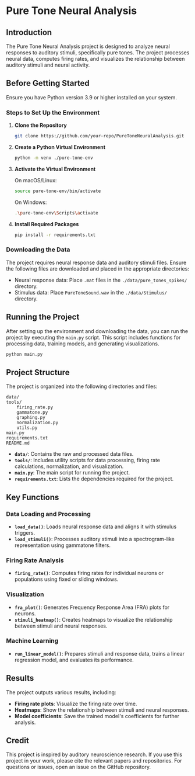 # Pure Tone Neural Analysis

## Introduction

The Pure Tone Neural Analysis project is designed to analyze neural responses to auditory stimuli, specifically pure tones. The project processes neural data, computes firing rates, and visualizes the relationship between auditory stimuli and neural activity.

## Before Getting Started

Ensure you have Python version 3.9 or higher installed on your system.

### Steps to Set Up the Environment

1. **Clone the Repository**

   ```bash
   git clone https://github.com/your-repo/PureToneNeuralAnalysis.git
   ```

2. **Create a Python Virtual Environment**

   ```bash
   python -m venv ./pure-tone-env
   ```

3. **Activate the Virtual Environment**

   On macOS/Linux:

   ```bash
   source pure-tone-env/bin/activate
   ```

   On Windows:

   ```bash
   .\pure-tone-env\Scripts\activate
   ```

4. **Install Required Packages**

   ```bash
   pip install -r requirements.txt
   ```

### Downloading the Data

The project requires neural response data and auditory stimuli files. Ensure the following files are downloaded and placed in the appropriate directories:

- Neural response data: Place `.mat` files in the `./data/pure_tones_spikes/` directory.
- Stimulus data: Place `PureToneSound.wav` in the `./data/Stimulus/` directory.

## Running the Project

After setting up the environment and downloading the data, you can run the project by executing the `main.py` script. This script includes functions for processing data, training models, and generating visualizations.

```bash
python main.py
```

## Project Structure

The project is organized into the following directories and files:

```
data/
tools/
    firing_rate.py
    gammatone.py
    graphing.py
    normalization.py
    utils.py
main.py
requirements.txt
README.md
```

- **`data/`**: Contains the raw and processed data files.
- **`tools/`**: Includes utility scripts for data processing, firing rate calculations, normalization, and visualization.
- **`main.py`**: The main script for running the project.
- **`requirements.txt`**: Lists the dependencies required for the project.

## Key Functions

### Data Loading and Processing

- **`load_data()`**: Loads neural response data and aligns it with stimulus triggers.
- **`load_stimuli()`**: Processes auditory stimuli into a spectrogram-like representation using gammatone filters.

### Firing Rate Analysis

- **`firing_rate()`**: Computes firing rates for individual neurons or populations using fixed or sliding windows.

### Visualization

- **`fra_plot()`**: Generates Frequency Response Area (FRA) plots for neurons.
- **`stimuli_heatmap()`**: Creates heatmaps to visualize the relationship between stimuli and neural responses.

### Machine Learning

- **`run_linear_model()`**: Prepares stimuli and response data, trains a linear regression model, and evaluates its performance.

## Results

The project outputs various results, including:

- **Firing rate plots**: Visualize the firing rate over time.
- **Heatmaps**: Show the relationship between stimuli and neural responses.
- **Model coefficients**: Save the trained model's coefficients for further analysis.

## Credit

This project is inspired by auditory neuroscience research. If you use this project in your work, please cite the relevant papers and repositories. For questions or issues, open an issue on the GitHub repository.